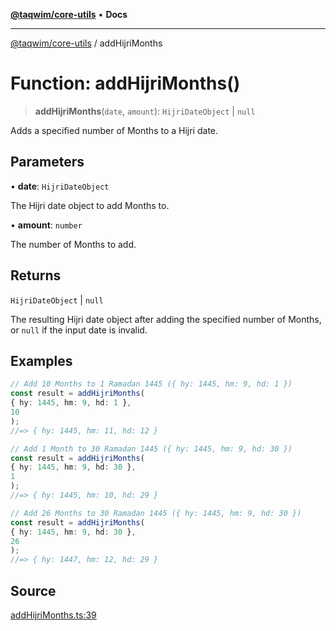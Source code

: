 [**@taqwim/core-utils**](../README.md) • **Docs**

***

[@taqwim/core-utils](../globals.md) / addHijriMonths

# Function: addHijriMonths()

> **addHijriMonths**(`date`, `amount`): `HijriDateObject` \| `null`

Adds a specified number of Months to a Hijri date.

## Parameters

• **date**: `HijriDateObject`

The Hijri date object to add Months to.

• **amount**: `number`

The number of Months to add.

## Returns

`HijriDateObject` \| `null`

The resulting Hijri date object after adding the specified number of Months, or `null` if the input date is invalid.

## Examples

```ts
// Add 10 Months to 1 Ramadan 1445 ({ hy: 1445, hm: 9, hd: 1 })
const result = addHijriMonths(
{ hy: 1445, hm: 9, hd: 1 },
10
);
//=> { hy: 1445, hm: 11, hd: 12 }
```

```ts
// Add 1 Month to 30 Ramadan 1445 ({ hy: 1445, hm: 9, hd: 30 })
const result = addHijriMonths(
{ hy: 1445, hm: 9, hd: 30 },
1
);
//=> { hy: 1445, hm: 10, hd: 29 }
```

```ts
// Add 26 Months to 30 Ramadan 1445 ({ hy: 1445, hm: 9, hd: 30 })
const result = addHijriMonths(
{ hy: 1445, hm: 9, hd: 30 },
26
);
//=> { hy: 1447, hm: 12, hd: 29 }
```

## Source

[addHijriMonths.ts:39](https://github.com/boussadjra/taqwim/blob/b6011f3ed342a975f52680743fe89e4925ba0553/packages/core-utils/src/lib/addHijriMonths.ts#L39)
